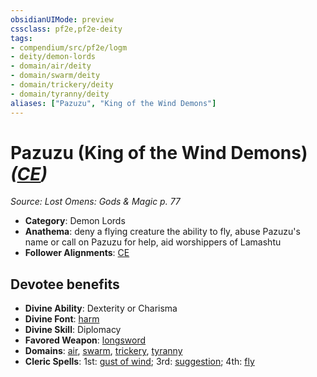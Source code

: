 ```yaml
---
obsidianUIMode: preview
cssclass: pf2e,pf2e-deity
tags:
- compendium/src/pf2e/logm
- deity/demon-lords
- domain/air/deity
- domain/swarm/deity
- domain/trickery/deity
- domain/tyranny/deity
aliases: ["Pazuzu", "King of the Wind Demons"]
---
```

# Pazuzu (King of the Wind Demons) *([CE](rules/traits/chaotic-evil-b1.md))*  
*Source: Lost Omens: Gods & Magic p. 77*  

- **Category**: Demon Lords
- **Anathema**: deny a flying creature the ability to fly, abuse Pazuzu's name or call on Pazuzu for help, aid worshippers of Lamashtu
- **Follower Alignments**: [CE](rules/traits/chaotic-evil-b1.md)

## Devotee benefits

- **Divine Ability**: Dexterity or Charisma
- **Divine Font**: [harm](compendium/spells/harm.md)
- **Divine Skill**: Diplomacy
- **Favored Weapon**: [longsword](compendium/equipment/items/longsword.md)
- **Domains**: [air](compendium/setting/domains.md#Air), [swarm](compendium/setting/domains.md#Swarm), [trickery](compendium/setting/domains.md#Trickery), [tyranny](compendium/setting/domains.md#Tyranny)
- **Cleric Spells**: 1st: [gust of wind](compendium/spells/gust-of-wind.md); 3rd: [suggestion](compendium/spells/suggestion.md); 4th: [fly](compendium/spells/fly.md)